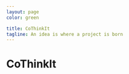 ```yaml
---
layout: page
color: green

title: CoThinkIt
tagline: An idea is where a project is born
---
```


# CoThinkIt

